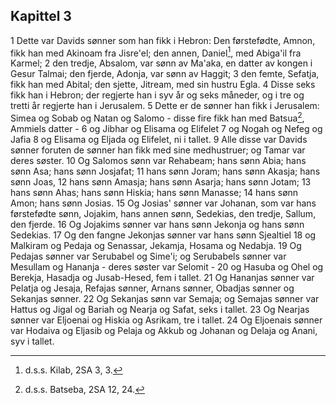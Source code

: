 ## Kapittel 3

1 Dette var Davids sønner som han fikk i Hebron: Den førstefødte, Amnon, fikk han med Akinoam fra Jisre'el; den annen, Daniel[^1], med Abiga'il fra Karmel;
2 den tredje, Absalom, var sønn av Ma'aka, en datter av kongen i Gesur Talmai; den fjerde, Adonja, var sønn av Haggit;
3 den femte, Sefatja, fikk han med Abital; den sjette, Jitream, med sin hustru Egla.
4 Disse seks fikk han i Hebron; der regjerte han i syv år og seks måneder, og i tre og tretti år regjerte han i Jerusalem.
5 Dette er de sønner han fikk i Jerusalem: Simea og Sobab og Natan og Salomo - disse fire fikk han med Batsua[^2], Ammiels datter -
6 og Jibhar og Elisama og Elifelet
7 og Nogah og Nefeg og Jafia
8 og Elisama og Eljada og Elifelet, ni i tallet.
9 Alle disse var Davids sønner foruten de sønner han fikk med sine medhustruer; og Tamar var deres søster.
10 Og Salomos sønn var Rehabeam; hans sønn Abia; hans sønn Asa; hans sønn Josjafat;
11 hans sønn Joram; hans sønn Akasja; hans sønn Joas,
12 hans sønn Amasja; hans sønn Asarja; hans sønn Jotam;
13 hans sønn Ahas; hans sønn Hiskia; hans sønn Manasse;
14 hans sønn Amon; hans sønn Josias.
15 Og Josias' sønner var Johanan, som var hans førstefødte sønn, Jojakim, hans annen sønn, Sedekias, den tredje, Sallum, den fjerde.
16 Og Jojakims sønner var hans sønn Jekonja og hans sønn Sedekias.
17 Og den fangne Jekonjas sønner var hans sønn Sjealtiel
18 og Malkiram og Pedaja og Senassar, Jekamja, Hosama og Nedabja.
19 Og Pedajas sønner var Serubabel og Sime'i; og Serubabels sønner var Mesullam og Hananja - deres søster var Selomit -
20 og Hasuba og Ohel og Berekja, Hasadja og Jusab-Hesed, fem i tallet.
21 Og Hananjas sønner var Pelatja og Jesaja, Refajas sønner, Arnans sønner, Obadjas sønner og Sekanjas sønner.
22 Og Sekanjas sønn var Semaja; og Semajas sønner var Hattus og Jigal og Bariah og Nearja og Safat, seks i tallet.
23 Og Nearjas sønner var Eljoenai og Hiskia og Asrikam, tre i tallet.
24 Og Eljoenais sønner var Hodaiva og Eljasib og Pelaja og Akkub og Johanan og Delaja og Anani, syv i tallet.

[^1]:  d.s.s. Kilab, 2SA 3, 3.
[^2]:  d.s.s. Batseba, 2SA 12, 24.
